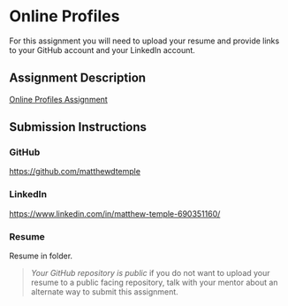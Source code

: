 # Online Profiles
For this assignment you will need to upload your resume and provide links to your GitHub account and your LinkedIn account.

## Assignment Description
[Online Profiles Assignment](https://education.launchcode.org/liftoff/modules/assignments/online-profiles)

## Submission Instructions
 
### GitHub
https://github.com/matthewdtemple

### LinkedIn
https://www.linkedin.com/in/matthew-temple-690351160/

### Resume
Resume in folder.


> *Your GitHub repository is public* if you do not want to upload your resume to a public facing repository, talk with your mentor about an alternate way to submit this assignment.
